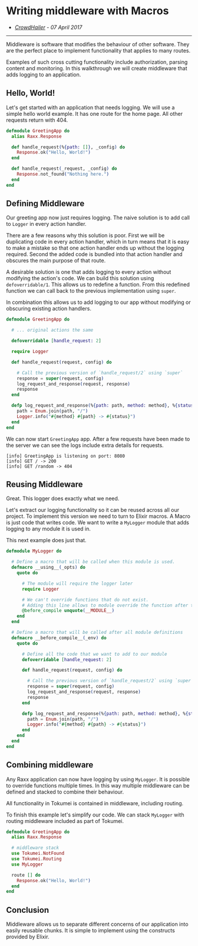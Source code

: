 # Writing middleware with Macros

- *[CrowdHailer](http://crowdhailer.me/) - 07 April 2017*

---

Middleware is software that modifies the behaviour of other software.
They are the perfect place to implement functionality that applies to many routes.

Examples of such cross cutting functionality include authorization, parsing content and monitoring.
In this walkthrough we will create middleware that adds logging to an application.

## Hello, World!

Let's get started with an application that needs logging.
We will use a simple hello world example.
It has one route for the home page.
All other requests return with 404.

```elixir
defmodule GreetingApp do
  alias Raxx.Response

  def handle_request(%{path: []}, _config) do
    Response.ok("Hello, World!")
  end

  def handle_request(_request, _config) do
    Response.not_found("Nothing here.")
  end
end
```

## Defining Middleware

Our greeting app now just requires logging.
The naive solution is to add call to `Logger` in every action handler.

There are a few reasons why this solution is poor.
First we will be duplicating code in every action handler, which in turn means that it is easy to make a mistake so that one action handler ends up without the logging required.
Second the added code is bundled into that action handler and obscures the main purpose of that route.

A desirable solution is one that adds logging to every action without modifying the action's code.
We can build this solution using `defoverridable/1`.
This allows us to redefine a function. From this redefined function we can call back to the previous implementation using `super`.

In combination this allows us to add logging to our app without modifying or obscuring existing action handlers.

```elixir
defmodule GreetingApp do

  # ... original actions the same

  defoverridable [handle_request: 2]

  require Logger

  def handle_request(request, config) do

    # Call the previous version of `handle_request/2` using `super`
    response = super(request, config)
    log_request_and_response(request, response)
    response
  end

  defp log_request_and_response(%{path: path, method: method}, %{status: status}) do
    path = Enum.join(path, "/")
    Logger.info("#{method} #{path} -> #{status}")
  end
end
```

We can now start `GreetingApp` app.
After a few requests have been made to the server we can see the logs include extra details for requests.

```
[info] GreetingApp is listening on port: 8080
[info] GET / -> 200
[info] GET /random -> 404
```

## Reusing Middleware

Great. This logger does exactly what we need.

Let's extract our logging functionality so it can be reused across all our project.
To implement this version we need to turn to Elixir macros.
A Macro is just code that writes code.
We want to write a `MyLogger` module that adds logging to any module it is used in.

This next example does just that.

```elixir
defmodule MyLogger do

  # Define a macro that will be called when this module is used.
  defmacro __using__(_opts) do
    quote do

      # The module will require the logger later
      require Logger

      # We can't override functions that do not exist.
      # Adding this line allows to module override the function after the user has defined all the routes.
      @before_compile unquote(__MODULE__)
    end
  end

  # Define a macro that will be called after all module definitions
  defmacro __before_compile__(_env) do
    quote do

      # Define all the code that we want to add to our module
      defoverridable [handle_request: 2]

      def handle_request(request, config) do

        # Call the previous version of `handle_request/2` using `super`
        response = super(request, config)
        log_request_and_response(request, response)
        response
      end

      defp log_request_and_response(%{path: path, method: method}, %{status: status}) do
        path = Enum.join(path, "/")
        Logger.info("#{method} #{path} -> #{status}")
      end
    end
  end
end
```

## Combining middleware

Any Raxx application can now have logging by using `MyLogger`.
It is possible to override functions multiple times.
In this way multiple middleware can be defined and stacked to combine their behaviour.

All functionality in Tokumei is contained in middleware, including routing.

To finish this example let's simplify our code.
We can stack `MyLogger` with routing middleware included as part of Tokumei.

```elixir
defmodule GreetingApp do
  alias Raxx.Response

  # middleware stack
  use Tokumei.NotFound
  use Tokumei.Routing
  use MyLogger

  route [] do
    Response.ok("Hello, World!")
  end
end
```

## Conclusion

Middleware allows us to separate different concerns of our application into easily reusable chunks.
It is simple to implement using the constructs provided by Elixir.
